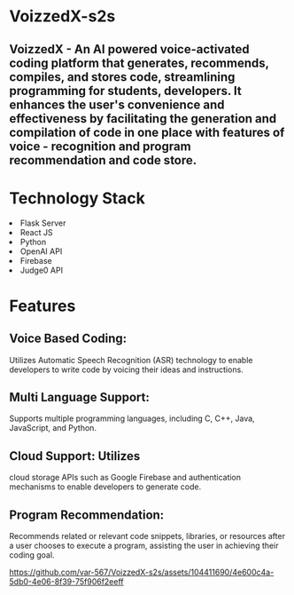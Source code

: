 # VoizzedX-s2s
VoizzedX - An AI powered voice-activated coding platform that generates, recommends, compiles, and stores code, streamlining programming for students, developers.
It enhances the user's convenience and effectiveness by facilitating the generation and compilation of code in one place
with features of voice - recognition and program recommendation and code store.
--
# Technology Stack
<li>Flask Server</li>
<li>React JS</li>
<li>Python</li>
<li>OpenAI API</li>
<li>Firebase</li>
<li>Judge0 API</li>


# Features
 ## Voice Based Coding:  
 Utilizes Automatic Speech Recognition (ASR) technology to enable developers to write code by voicing their ideas and instructions.
## Multi Language Support: 
Supports multiple programming languages, including C, C++, Java, JavaScript, and Python.
## Cloud Support: Utilizes 
cloud storage APIs such as Google Firebase and authentication mechanisms to enable developers to generate code.
## Program Recommendation:
Recommends related or relevant code snippets, libraries, or resources after a user chooses to execute a program, assisting the user in achieving their coding goal.




https://github.com/var-567/VoizzedX-s2s/assets/104411690/4e600c4a-5db0-4e06-8f39-75f906f2eeff

